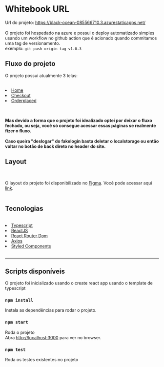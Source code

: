 # Whitebook URL

Url do projeto: https://black-ocean-085566710.3.azurestaticapps.net/
<br/>
<br/>
O projeto foi hospedado na azure e possui o deploy automatizado simples usando um workflow no github action que é acionado quando commitamos uma tag de versionamento.
<br/>
exemplo: `git push origin tag v1.0.3`

## Fluxo do projeto

O projeto possui atualmente 3 telas:

<br/>
<li><a href="https://black-ocean-085566710.3.azurestaticapps.net/">Home</a></li>
<li><a href="https://black-ocean-085566710.3.azurestaticapps.net/checkout">Checkout</a></li>
<li><a href="https://black-ocean-085566710.3.azurestaticapps.net/checkout/orderplaced">Orderplaced</a></li>
<br/><br/>

<b>Mas devido a forma que o projeto foi idealizado optei por deixar o fluxo fechado, ou seja, você só consegue acessar essas páginas se realmente fizer o fluxo.</b>
<br/><br/>
<b>Caso queira "deslogar" do fakelogin basta deletar o localstorage ou então voltar no botão de back direto no header do site.</b>



## Layout

<br/>
<p>O layout do projeto foi disponibilizado no <a href="https://www.figma.com/">Figma</a>. Você pode acessar aqui <a href="https://www.figma.com/file/YqvAioQ7Txa5H3HUb4CYzf/PEBMED_-Testes-Front-end?type=design&node-id=3-208&t=rodc7y7Ir4Vdl7vD-0">link</a>.<br/>
<br/>


## Tecnologias

<br/>

<li><a href="https://www.typescriptlang.org/">Typescript</a></li>
<li><a href="https://reactjs.org/">ReactJS</a></li>
<li><a href="https://reactrouter.com/">React Router Dom</a></li>
<li><a href="https://axios-http.com/">Axios</a></li>
<li><a href="https://styled-components.com/">Styled Components</a></li>
<br/>

---

## Scripts disponíveis

O projeto foi inicializado usando o create react app usando o template de typescript

### `npm install`

Instala as dependências para rodar o projeto.


### `npm start`

Roda o projeto\
Abra [http://localhost:3000](http://localhost:3000) para ver no browser.

### `npm test`

Roda os testes existentes no projeto
